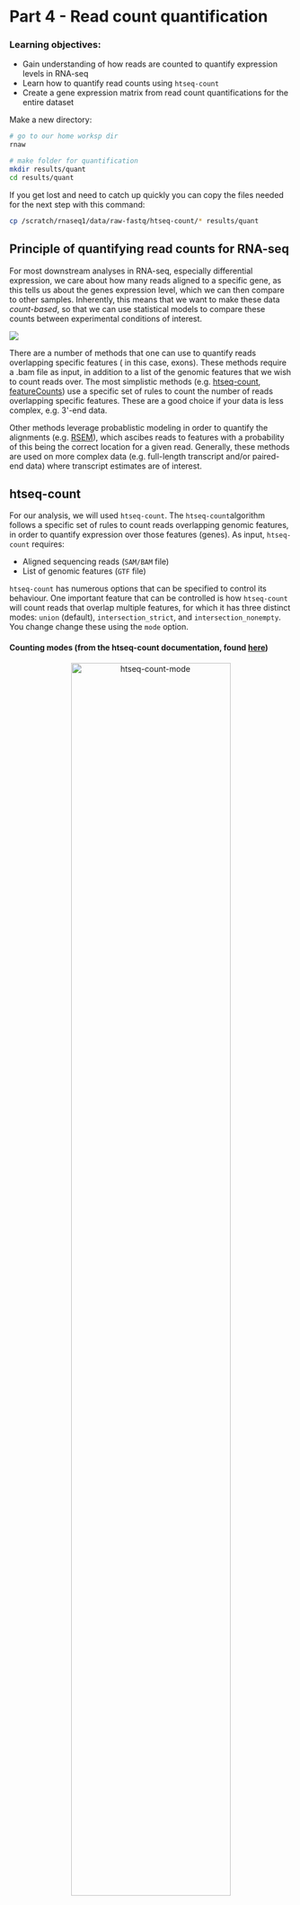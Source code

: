 
# Part 4 - Read count quantification

### Learning objectives:
- Gain understanding of how reads are counted to quantify expression levels in RNA-seq
- Learn how to quantify read counts using `htseq-count`
- Create a gene expression matrix from read count quantifications for the entire dataset

Make a new directory:
```bash
# go to our home worksp dir
rnaw

# make folder for quantification
mkdir results/quant
cd results/quant
```

If you get lost and need to catch up quickly you can copy the files needed for the next step with this command:

```bash
cp /scratch/rnaseq1/data/raw-fastq/htseq-count/* results/quant
```

## Principle of quantifying read counts for RNA-seq
For most downstream analyses in RNA-seq, especially differential expression, we care about how many reads aligned to a specific gene, as this tells us about the genes expression level, which we can then compare to other samples. Inherently, this means that we want to make these data *count-based*, so that we can use statistical models to compare these counts between experimental conditions of interest.

![](../figures/quant_principle.png)

There are a number of methods that one can use to quantify reads overlapping specific features ( in this case, exons). These methods require a .bam file as input, in addition to a list of the genomic features that we wish to count reads over. The most simplistic methods (e.g. [htseq-count](https://htseq.readthedocs.io/en/release_0.11.1/count.html), [featureCounts](http://subread.sourceforge.net/)) use a specific set of rules to count the number of reads overlapping specific features. These are a good choice if your data is less complex, e.g. 3'-end data.

Other methods leverage probablistic modeling in order to quantify the alignments (e.g. [RSEM](https://deweylab.github.io/RSEM/)), which ascibes reads to features with a probability of this being the correct location for a given read. Generally, these methods are used on more complex data (e.g. full-length transcript and/or paired-end data) where transcript estimates are of interest.

## htseq-count

For our analysis, we will used `htseq-count`. The `htseq-count`algorithm follows a specific set of rules to count reads overlapping genomic features, in order to quantify expression over those features (genes). As input, `htseq-count` requires:  
- Aligned sequencing reads (`SAM/BAM` file)
- List of genomic features (`GTF` file)

`htseq-count` has numerous options that can be specified to control its behaviour. One important feature that can be controlled is how `htseq-count` will count reads that overlap multiple features, for which it has three distinct modes: `union` (default), `intersection_strict`, and `intersection_nonempty`. You change change these using the `mode` option.

#### Counting modes (from the htseq-count documentation, found [here](https://htseq.readthedocs.io/en/release_0.11.1/count.html))

<p align="center">
<img src="../figures/htseq-count-mode.png" alt="htseq-count-mode"
	title="" width="75%" height="75%" />
</p>

**Strandedness:**  
One of the most important options in htseq-count is `strandedness`. It is critical to select the correct option for `strandedness` (`-s`) for your dataset, otherwise you may incorrectly use, or throw away, a lot of information. The default setting in htseq-count for `strandedness` is `yes`. This means reads will only be counted as overlapping a feature provided they map to the same strand as the feature. If your data was generated using an unstranded library preparation protocol, as in this experiment, we must set this option to `no`. Failure to do so would mean you would throw away ~50% of all your reads, as they will be distributed equally across both strands for each feature in an unstranded library.  

<p align="center">
<img src="../figures/strandedness.png" alt="strand"
	title="" width="85%" height="55%" />
</p>

**Feature type:**  
Another important option in htseq-count is `t` or `type` which specifies which feature type (3rd column of a GTF file) you want to count features over. The default is `exon` which works for GTF files from Ensembl, such as the file we will be using. However, this can be changed to any feature in your GTF file, so theoretically can be used to count any feature you have annotated.

![](../figures/gtf.png)

**Specifying BAM sorting:**  
When counting paired-end data (such as in this experiemnt) your .bam files should be sorted before running htseq-count, and you can specify how your .bam is sorted using the `-r` option. `name` indicates they are sorted by read name, `pos` indicates they are sorted by genomic position.

## Run htseq-count on your .bam file
```bash
htseq-count \
	-f bam \
	-s no \
	-r pos \
	--additional-attr "gene_name" \
	../alignment/SRR1039508.Aligned.sortedByCoord.out.bam \
	/scratch/rnaseq1/refs/Homo_sapiens.GRCh38.97.chr20.gtf > SRR1039508.htseq-counts
```

There are numerous settings that can be tweaked and turned on/off in htseq-count. I strongly recommend you **read the manual** before running htseq-count so that you understand all the default options and available settings.

.... Let it run...

Lets have a look at the resulting file.
```bash
# how many lines
wc -l SRR1039508.htseq-counts

# first few rows
head SRR1039508.htseq-counts

# importantly, lets check the last few rows as these contain some important info
tail -n 12 SRR1039508.htseq-counts
```

Additional exercise:
- Can you visually confirm the read count returned in htseq-count by looking at the .bam file in IGV?

## Run htseq-count on the rest of our samples
```bash
ls ../alignment/*.Aligned.sortedByCoord.out.bam | while read x; do

  # save the file name
  sample=`echo "$x"`
  # get everything in file name before "/" (to remove '../alignment/')
  sample=`echo "$sample" | cut -d"/" -f3`
  # get everything in file name before "_" e.g. "SRR1039508"
  sample=`echo "$sample" | cut -d"." -f1`
  echo processing "$sample"

  htseq-count \
	-f bam \
	-s no \
	-r pos \
	--additional-attr "gene_name" \
	../alignment/${sample}.Aligned.sortedByCoord.out.bam \
	/scratch/rnaseq1/refs/Homo_sapiens.GRCh38.97.chr20.gtf > ${sample}.htseq-counts
done
```

## Generate the gene expression matrix of raw read counts

The final step in the pre-processing of RNA-seq data for differential expression analysis is to concatenate your read counts into a gene expression matrix that contains the counts from all your samples. We will do this at the command line, however there are also ways to directly read the output of programs like `htseq-count` and `RSEM` directly into R without concatenating them into a matrix before hand (discussed on Day-2).

![](../figures/ge-matrix.png)

Loop over htseq-count output files and extract the read count column
```bash
# set up an array that we will fill with shorthand sample names
myarray=()

# loop over htseq.counts files and extract 2nd column (the raw read counts) using 'cut' command
while read x;  do
	# split up sample names to remove everything after "-"
	sname=`echo "$x"`
	sname=`echo "$sname" | cut -d"-" -f1`
	# extract second column of file to get read counts only
	echo counts for "$sname" being extracted
	cut -f3 $x > "$sname".tmp.counts
	# save shorthand sample names into an array  
	sname2="$sname"
	myarray+=($sname2)
done < <(ls -1 *.htseq-counts | sort)
```

Paste all gene IDs into a file with each to make the gene expression matrix
```bash
# extract ENSG gene IDs and gene names from one of the files
cut -f1-2 SRR1039508.htseq-counts > genes.txt

# use the paste command to put geneIDs and raw counts for all files in 1 file
paste genes.txt *.tmp.counts > tmp_all_counts.txt

# check it looks good
head tmp_all_counts.txt
```

Save sample names in the array into text file
```bash
# look at the contents of the array we made with shorthand sample names
echo ${myarray[@]}

# print contents of array into text file with each element on a new line
printf "%s\n" "${myarray[@]}" > col_names.txt
cat col_names.txt

# add 'gene_name' to colnames
cat <(echo "ENSEMBL_ID") <(echo "gene_name") col_names.txt > col_names_full.txt
cat col_names_full.txt
```

Put sample names in the file with counts to form row headers and complete the gene expression matrix
```bash
# make a file to fill
touch all_counts.txt

# use the 'cat' command (concatenate) to put all tmp.counts.txt files into all_counts.txt
cat <(cat col_names_full.txt | sort | paste -s) tmp_all_counts.txt > all_counts.txt

# view head of file
head all_counts.txt
tail all_counts.txt

# how many lines
wc -l all_counts.txt

# remove last five lines containing the extra quant info
head -n-5 all_counts.txt > all_counts_f.txt
wc -l all_counts_f.txt
```

Remove all the tmp files
```bash
rm -f *tmp*
```

In practice, you would have generated the `.htseq.counts` files using all genes accross the entire genome, and using all of the samples in the dataset, instead of the four samples we used in these examples. So that we have the complete set of counts available for day 2, we have made a complete raw counts matrix for you to use. You can find this in `/scratch/rnaseq1/data/htseq-counts/`. It is also is the GitHub repository that you downloaded in the `Day-2` folder, as we will be loading it into `R` tomorrow for the differential expression analysis.

Have a quick look at it:
```bash
head /scratch/rnaseq1/data/htseq-count/all_counts.txt

# how many lines
cat /scratch/rnaseq1/data/htseq-count/all_counts.txt | wc -l

# add it to our quant directory
cp /scratch/rnaseq1/data/htseq-count/all_counts.txt all_counts_full.txt

# also copy the below file as we will need it in the next lesson
cp /scratch/rnaseq1/data/htseq-count/gene-length-grch38.csv gene-length-grch38.csv
```
